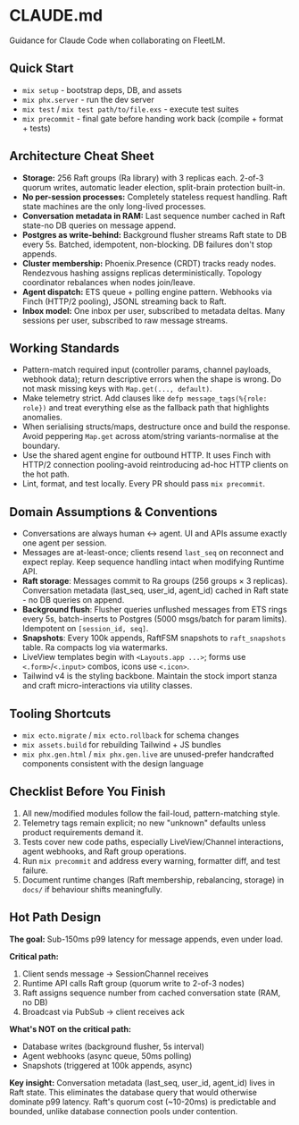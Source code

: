 # CLAUDE.md

Guidance for Claude Code when collaborating on FleetLM.

## Quick Start

- `mix setup` - bootstrap deps, DB, and assets
- `mix phx.server` - run the dev server
- `mix test` / `mix test path/to/file.exs` - execute test suites
- `mix precommit` - final gate before handing work back (compile + format + tests)

## Architecture Cheat Sheet

- **Storage:** 256 Raft groups (Ra library) with 3 replicas each. 2-of-3 quorum writes, automatic leader election, split-brain protection built-in.
- **No per-session processes:** Completely stateless request handling. Raft state machines are the only long-lived processes.
- **Conversation metadata in RAM:** Last sequence number cached in Raft state-no DB queries on message append.
- **Postgres as write-behind:** Background flusher streams Raft state to DB every 5s. Batched, idempotent, non-blocking. DB failures don't stop appends.
- **Cluster membership:** Phoenix.Presence (CRDT) tracks ready nodes. Rendezvous hashing assigns replicas deterministically. Topology coordinator rebalances when nodes join/leave.
- **Agent dispatch:** ETS queue + polling engine pattern. Webhooks via Finch (HTTP/2 pooling), JSONL streaming back to Raft.
- **Inbox model:** One inbox per user, subscribed to metadata deltas. Many sessions per user, subscribed to raw message streams.

## Working Standards

- Pattern-match required input (controller params, channel payloads, webhook data); return descriptive errors when the shape is wrong. Do not mask missing keys with `Map.get(..., default)`.
- Make telemetry strict. Add clauses like `defp message_tags(%{role: role})` and treat everything else as the fallback path that highlights anomalies.
- When serialising structs/maps, destructure once and build the response. Avoid peppering `Map.get` across atom/string variants-normalise at the boundary.
- Use the shared agent engine for outbound HTTP. It uses Finch with HTTP/2 connection pooling-avoid reintroducing ad-hoc HTTP clients on the hot path.
- Lint, format, and test locally. Every PR should pass `mix precommit`.

## Domain Assumptions & Conventions

- Conversations are always human ↔ agent. UI and APIs assume exactly one agent per session.
- Messages are at-least-once; clients resend `last_seq` on reconnect and expect replay. Keep sequence handling intact when modifying Runtime API.
- **Raft storage**: Messages commit to Ra groups (256 groups × 3 replicas). Conversation metadata (last_seq, user_id, agent_id) cached in Raft state - no DB queries on append.
- **Background flush**: Flusher queries unflushed messages from ETS rings every 5s, batch-inserts to Postgres (5000 msgs/batch for param limits). Idempotent on `[session_id, seq]`.
- **Snapshots**: Every 100k appends, RaftFSM snapshots to `raft_snapshots` table. Ra compacts log via watermarks.
- LiveView templates begin with `<Layouts.app ...>`; forms use `<.form>`/`<.input>` combos, icons use `<.icon>`.
- Tailwind v4 is the styling backbone. Maintain the stock import stanza and craft micro-interactions via utility classes.

## Tooling Shortcuts

- `mix ecto.migrate` / `mix ecto.rollback` for schema changes
- `mix assets.build` for rebuilding Tailwind + JS bundles
- `mix phx.gen.html` / `mix phx.gen.live` are unused-prefer handcrafted components consistent with the design language

## Checklist Before You Finish

1. All new/modified modules follow the fail-loud, pattern-matching style.
2. Telemetry tags remain explicit; no new "unknown" defaults unless product requirements demand it.
3. Tests cover new code paths, especially LiveView/Channel interactions, agent webhooks, and Raft group operations.
4. Run `mix precommit` and address every warning, formatter diff, and test failure.
5. Document runtime changes (Raft membership, rebalancing, storage) in `docs/` if behaviour shifts meaningfully.

## Hot Path Design

**The goal:** Sub-150ms p99 latency for message appends, even under load.

**Critical path:**
1. Client sends message → SessionChannel receives
2. Runtime API calls Raft group (quorum write to 2-of-3 nodes)
3. Raft assigns sequence number from cached conversation state (RAM, no DB)
4. Broadcast via PubSub → client receives ack

**What's NOT on the critical path:**
- Database writes (background flusher, 5s interval)
- Agent webhooks (async queue, 50ms polling)
- Snapshots (triggered at 100k appends, async)

**Key insight:** Conversation metadata (last_seq, user_id, agent_id) lives in Raft state. This eliminates the database query that would otherwise dominate p99 latency. Raft's quorum cost (~10-20ms) is predictable and bounded, unlike database connection pools under contention.
